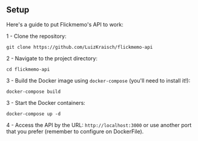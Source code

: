 ## Setup

Here's a guide to put Flickmemo's API to work:

1 - Clone the repository:

`git clone https://github.com/LuizKraisch/flickmemo-api`

2 - Navigate to the project directory:

`cd flickmemo-api`

3 - Build the Docker image using `docker-compose` (you'll need to install it!):

`docker-compose build`

3 - Start the Docker containers:

`docker-compose up -d`

4 - Access the API by the URL: `http://localhost:3000` or use another port that you prefer (remember to configure on DockerFile).
